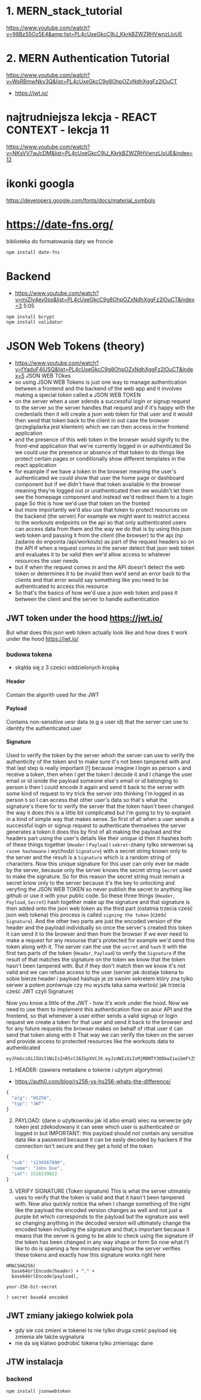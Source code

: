 # 1. MERN_stack_tutorial

https://www.youtube.com/watch?v=98BzS5Oz5E4&amp;list=PL4cUxeGkcC9iJ_KkrkBZWZRHVwnzLIoUE

# 2. MERN Authentication Tutorial

https://www.youtube.com/watch?v=WsRBmwNkv3Q&list=PL4cUxeGkcC9g8OhpOZxNdhXggFz2lOuCT

- https://jwt.io/

# najtrudniejsza lekcja - REACT CONTEXT - lekcja 11

https://www.youtube.com/watch?v=NKsVV7wJcDM&list=PL4cUxeGkcC9iJ_KkrkBZWZRHVwnzLIoUE&index=12

# ikonki googla

https://developers.google.com/fonts/docs/material_symbols

# https://date-fns.org/

biblioteka do formatowania daty
we froncie

```sh
npm install date-fns
```

# Backend

- https://www.youtube.com/watch?v=mjZIv4ey0ps&list=PL4cUxeGkcC9g8OhpOZxNdhXggFz2lOuCT&index=3 5:05

```sh
npm install bcrypt
npm install validator
```

# JSON Web Tokens (theory)

- https://www.youtube.com/watch?v=fYaduF4iUSQ&list=PL4cUxeGkcC9g8OhpOZxNdhXggFz2lOuCT&index=5
  JSON WEB TOkes
- so using JSON WEB Tokens is just one way to manage authentication between a frontend and the backend
  of the web app and it involves making a special token called a JSON WEB TOKEN
- on the server when a user sdends a successful login or signup request to the server so the server handles that request
  and if it's happy with the credentails then it will create a json web token for that user and it would then send
  that token back to the client in out case the browser (przeglądarka jest klientem) which we can then access in the frontend application
- and the presence of this web token in the browser would signify to the front-end application that we're currently logged in or authenticated
  So we could use the presence or absence of that token to do things like protect certain pages or conditionally show different templates in the react application
- for example if we have a token in the browser meaning the user's authenticated we could show that user the home page or dashboard component
  but if we didn't have that token available in the browser meaning they're logged out or unathenticated then we wouldn't let them see the homepage component and instead
  we'd redirect them to a login page
  So this is how we'd use that token on the fronted
- but more importantly we'd also use that token to protect resources on the backend (the server)
  For example we might want to restrict access to the workouts endpoints on the api so that only authenticated users can access data from them and the way we do that
  is by using this json web token and passing it from the client (the browser) to the api (np żadanie do enpointa /api/workouts) as part of the request headers
  so on the API if when a request comes in the server detect that json web token and evaluates it to be valid then we'd allow access to whatever resources the user needs
- but if when the request comes in and the API doesn't detect the web token or determines it to be invalid then we'd send an error back to the clients and that
  error would say something like you need to be authenticated to access this resource
- So that's the basics of how we'd use a json web token and pass it between the client and the server to handle authentication

## JWT token under the hood https://jwt.io/

But what does this json web token actually look like and how does it work under the hood
https://jwt.io/

### budowa tokena

- skąłda się z 3 cześci oddzielonych kropką

#### Header

Contain the algorith used for the JWT

#### Payload

Contains non-sensitive uesr data (e.g a user id) that the server can use to identity the authenticated user

#### Signature

Used to verify the token by the server
whixh the server can use to verify the authenticity of the token and to make sure it's not been tampered with and that last step is really important [!]
because imagine I login as person `a` and receive a token, then when I get the token I decode it and I change the user email or id isnide the payload someone else's email or id belonging to person `b`
then I could encode it again and send it back to the server with some kind of request to try trick the server into thinking I'm logged in as person `b`
so I can access that other user's data so that's what the signature's there for to verify the server that the token hasn't been changed the way it does this is a little bit complicated but I'm going to try to explaint in a kind of simple way that makes sense.
So first of all when a user sends a successful login or signup request to authenticate themselves the server generates a token it does this by first of all
making the payload and the headers part using the user's details like their unique id
then it hashes both of these things together (`Header` i `Payload` i `sekret`-znany tylko serwerowi są `razem hashowane` i wychodzi `Signature`) with a secret string known only to the server and the result is a `Signature` which is a random string of characters.
Now this unique signature for this user can only ever be made by the server, because only the server knows the secret string `Secret` used to make the signature.
So for this reason the secret string must remain a secret know only to the server because it's the key to unlocking and veryfing the JSON WEB TOKEN
so never publish the secret to anything like github or use it with your public code.
So these three things (`Header`, `Payload`, `Secret`) hash together make up the signature and that signature is then added onto the json web token as the third part (ostatnia trzecia cześć json web tokena) this process is called `signing the token` (cześć `Signature`).
And the other two parts are just the encoded version of the header and the payload individually so once the server's created this token it can send it to the browser and
then from the browser if we ever need to make a request for any resourse that's protected for example we'd send this token along with it.
The server can the use the `secret` and `hash` it with the first two parts of the token (`Header`, `Payload`) to verify the `Signature` if the result of that matches the signature on the token we know that the token hasn't been tampered with. But if they don't match then we know it's not valid and we can refuse access to the user
(server jak dostaje tokena to sobie bierze header i payload hashuje je ze swoim sekretem który zna tylko serwer a potem porównuje czy mu wyszła taka sama wartość jak trzecia cześć JWT czyli Signature)

Now you know a little of the JWT - how it's work under the hood.
Now we need to use them to implement this authentication flow on aour API and the frontend, so that whenever a user either sends a valid signup or login request we create a token for that user and send it back to the browser and for any future requests the browser makes on behalf of rthat user it can send that token along with it
That way we can verify the token on the server and provide access to protected resources like the workouts data to authenticated

```
eyJhbGciOiJIUzI1NiIsInR5cCI6IkpXVCJ9.eyJzdWIiOiIxMjM0NTY3ODkwIiwibmFtZSI6IkpvaG4gRG9lIiwiaWF0IjoxNTE2MjM5MDIyfQ.SflKxwRJSMeKKF2QT4fwpMeJf36POk6yJV_adQssw5c
```

1. HEADER: (zawiera metadane o tokenie i użytym algorytmie)

- https://auth0.com/blog/rs256-vs-hs256-whats-the-difference/

```javascript
{
  "alg": "HS256",
  "typ": "JWT"
}
```

2. PAYLOAD: (dane o użytkowniku jak id albo email)
   wiec na serwerze gdy token jest zdekodowany it can seee which user is authenticated or logged in but IMPORTANT: this payload should not contain any sensitive data like a password because it can be easly decoded by hackers if the connection isn't secure and they get a hold of the token

```javascript
{
  "sub": "1234567890",
  "name": "John Doe",
  "iat": 1516239022
}
```

3. VERIFY SIGNATURE (Token signature)
   This is what the server utimately uses to verify that the token is valid and that it hasn't been tampered with.
   Now also quickly notice tha when I change something of the right like the payload the encoded version changes as well and not just a purple bit which corresponds to the payload but the signature ass well so changing anything in the decoded version will ultimately change the encoded token including the siignature and that;s important because it means that the server
   is going to be able to check using the signature iif the token has been changed in any way shape or form
   So now what I't like to do is spening a few minutes explaing how the server verifies these tokens and exactly how this signature works right here

```
HMACSHA256(
  base64UrlEncode(header) + "." +
  base64UrlEncode(payload),

your-256-bit-secret

) secret base64 encoded
```

## JWT zmiany jakiego kolwiek pola

- gdy sie coś zmieni w tokenei to nie tylko druga cześć payload się zmienia ale także sygnatura
- nie da się klatwo podrobić tokena tylko zmieniając dane


## JTW instalacja
### backend
```sh
npm install jsonwebtoken
```